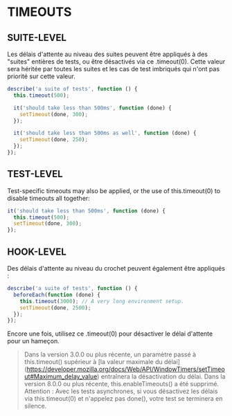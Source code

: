 # TIMEOUTS

## SUITE-LEVEL

Les délais d'attente au niveau des suites peuvent être appliqués à des "suites" entières de tests, ou être désactivés via ce .timeout(0). Cette valeur sera héritée par toutes les suites et les cas de test imbriqués qui n'ont pas priorité sur cette valeur.

``` js
describe('a suite of tests', function () {
  this.timeout(500);

  it('should take less than 500ms', function (done) {
    setTimeout(done, 300);
  });

  it('should take less than 500ms as well', function (done) {
    setTimeout(done, 250);
  });
});
```

## TEST-LEVEL

Test-specific timeouts may also be applied, or the use of this.timeout(0) to disable timeouts all together:

``` js
it('should take less than 500ms', function (done) {
  this.timeout(500);
  setTimeout(done, 300);
});
```

## HOOK-LEVEL

Des délais d'attente au niveau du crochet peuvent également être appliqués :

``` js
describe('a suite of tests', function () {
  beforeEach(function (done) {
    this.timeout(3000); // A very long environment setup.
    setTimeout(done, 2500);
  });
});
```
Encore une fois, utilisez ce .timeout(0) pour désactiver le délai d'attente pour un hameçon.

> Dans la version 3.0.0 ou plus récente, un paramètre passé à this.timeout() supérieur à [la valeur maximale du délai] (https://developer.mozilla.org/docs/Web/API/WindowTimers/setTimeout#Maximum_delay_value) entraînera la désactivation du délai. Dans la version 8.0.0 ou plus récente, this.enableTimeouts() a été supprimé. Attention : Avec les tests asynchrones, si vous désactivez les délais via this.timeout(0) et n'appelez pas done(), votre test se terminera en silence.

